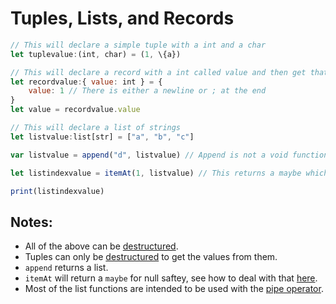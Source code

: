 # Tuples, Lists, and Records

```js
// This will declare a simple tuple with a int and a char
let tuplevalue:(int, char) = (1, \{a})

// This will declare a record with a int called value and then get that from it
let recordvalue:{ value: int } = {
	value: 1 // There is either a newline or ; at the end
}
let value = recordvalue.value

// This will declare a list of strings
let listvalue:list[str] = ["a", "b", "c"]

var listvalue = append("d", listvalue) // Append is not a void function

let listindexvalue = itemAt(1, listvalue) // This returns a maybe which will need to be defaulted

print(listindexvalue)
```

## Notes:
- All of the above can be [destructured](./destructuring.md).
- Tuples can only be [destructured](./destructuring.md) to get the values from them.
- `append` returns a list.
- `itemAt` will return a `maybe` for null saftey, see how to deal with that [here](./enums.md).
- Most of the list functions are intended to be used with the [pipe operator](./currying.md).